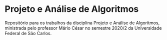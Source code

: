 # Projeto e Análise de Algoritmos
Repositório para os trabalhos da disciplina Projeto e Análise de Algoritmos, ministrada pelo professor Mário César no semestre 2020/2 da Universidade Federal de São Carlos.
